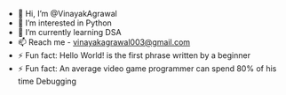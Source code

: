 - 👋 Hi, I’m @VinayakAgrawal
- 👀 I’m interested in Python
- 🌱 I’m currently learning DSA
- 📫 Reach me - vinayakagrawal003@gmail.com
- ⚡ Fun fact: Hello World! is the first phrase written by a beginner
- ⚡ Fun fact: An average video game programmer can spend 80% of his time Debugging  

<!---
VinayakAgrawal003/VinayakAgrawal003 is a ✨ special ✨ repository because its `README.md` (this file) appears on your GitHub profile.
You can click the Preview link to take a look at your changes.
--->
